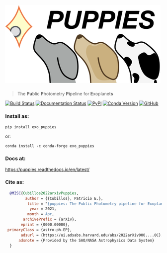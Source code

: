 # <img alt="puppies" src="https://raw.githubusercontent.com/pcubillos/puppies/aprilis/docs/figures/logo_puppies_texted.png" height="250">
> The **Pu**blic **P**hotometry **Pi**peline for **E**xoplanet**s**

[![Build Status](https://travis-ci.com/pcubillos/puppies.svg?branch=aprilis)](https://travis-ci.com/pcubillos/puppies)
[![Documentation Status](https://readthedocs.org/projects/puppies/badge/?version=latest)](https://puppies.readthedocs.io/en/latest/?badge=latest)
[![PyPI](https://img.shields.io/pypi/v/exo_puppies.svg)](https://pypi.org/project/exo_puppies)
[![Conda Version](https://img.shields.io/conda/vn/conda-forge/exo_puppies.svg)](https://anaconda.org/conda-forge/exo_puppies)
[![GitHub](https://img.shields.io/github/license/pcubillos/puppies.svg?color=blue)](https://puppies.readthedocs.io/en/latest/license.html)

### Install as:
```
pip install exo_puppies
```
or:
```
conda install -c conda-forge exo_puppies
```

### Docs at:
<https://puppies.readthedocs.io/en/latest/>

### Cite as:
```bibtex
  @MISC{Cubillos2022arxivPuppies,
         author = {{Cubillos}, Patricio E.},
          title = "{puppies: The Public Photometry pipeline for Exoplanets}",
           year = 2021,
          month = Apr,
        archivePrefix = {arXiv},
       eprint = {0000.00000},
 primaryClass = {astro-ph.EP},
       adsurl = {https://ui.adsabs.harvard.edu/abs/2022arXiv000....0C},
      adsnote = {Provided by the SAO/NASA Astrophysics Data System}
  }
```
